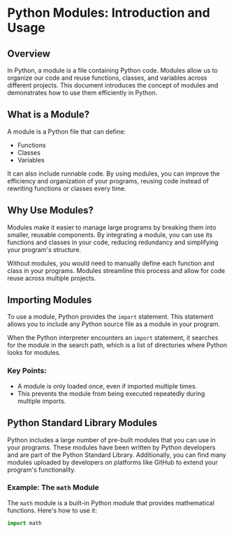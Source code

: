 # Python Modules: Introduction and Usage

## Overview

In Python, a module is a file containing Python code. Modules allow us to organize our code and reuse functions, classes, and variables across different projects. This document introduces the concept of modules and demonstrates how to use them efficiently in Python.

## What is a Module?

A module is a Python file that can define:
- Functions
- Classes
- Variables

It can also include runnable code. By using modules, you can improve the efficiency and organization of your programs, reusing code instead of rewriting functions or classes every time.

## Why Use Modules?

Modules make it easier to manage large programs by breaking them into smaller, reusable components. By integrating a module, you can use its functions and classes in your code, reducing redundancy and simplifying your program's structure.

Without modules, you would need to manually define each function and class in your programs. Modules streamline this process and allow for code reuse across multiple projects.

## Importing Modules

To use a module, Python provides the `import` statement. This statement allows you to include any Python source file as a module in your program.

When the Python interpreter encounters an `import` statement, it searches for the module in the search path, which is a list of directories where Python looks for modules.

### Key Points:
- A module is only loaded once, even if imported multiple times.
- This prevents the module from being executed repeatedly during multiple imports.

## Python Standard Library Modules

Python includes a large number of pre-built modules that you can use in your programs. These modules have been written by Python developers and are part of the Python Standard Library. Additionally, you can find many modules uploaded by developers on platforms like GitHub to extend your program's functionality.

### Example: The `math` Module

The `math` module is a built-in Python module that provides mathematical functions. Here's how to use it:

```python
import math
